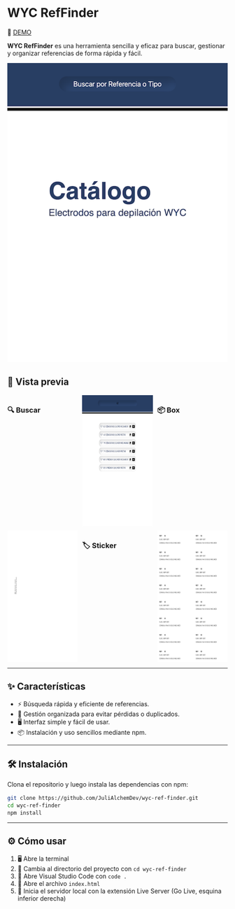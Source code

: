# WYC RefFinder

🚀 [DEMO](https://julialchemdev.github.io/wyc-ref-finder/)

**WYC RefFinder** es una herramienta sencilla y eficaz para buscar, gestionar y organizar referencias de forma rápida y fácil.

![Preview](screenshots/%20preview.png)

## 👀 Vista previa
<section style="display: grid; grid-template-columns: 1fr 1fr 1fr; gap: 10px;">
<h3> 🔍 Buscar</h3>
<img src="screenshots/search.png" alt="Search" width="300" height="300"/>
<h3> 📦 Box</h3>
<img src="screenshots/box.png" alt="Box" width="300" height="300"/>
<h3>🏷️ Sticker</h3>
<img src="screenshots/sticker.png" alt="Box" width="300" height="300"/>
</section>

---

## ✨ Características

- ⚡ Búsqueda rápida y eficiente de referencias.
- 📂 Gestión organizada para evitar pérdidas o duplicados.
- 🖥️ Interfaz simple y fácil de usar.
- 📦 Instalación y uso sencillos mediante npm.

---

## 🛠️ Instalación

Clona el repositorio y luego instala las dependencias con npm:

```bash
git clone https://github.com/JuliAlchemDev/wyc-ref-finder.git
cd wyc-ref-finder
npm install
```

---

## ⚙️ Cómo usar

1. 🖥️ Abre la terminal
2. 📂 Cambia al directorio del proyecto con `cd wyc-ref-finder`
3. 📝 Abre Visual Studio Code con `code .`
4. 📄 Abre el archivo `index.html`
5. 🚀 Inicia el servidor local con la extensión Live Server (Go Live, esquina inferior derecha)



